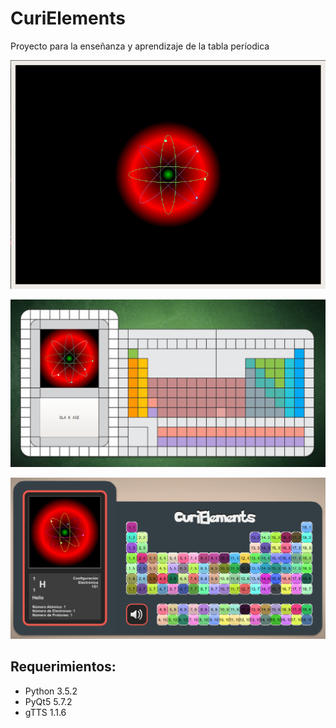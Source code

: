 # CuriElements
Proyecto para la enseñanza y aprendizaje de la tabla períodica

![Image of Atom](images/atom.png)

![Image of CuriElements](images/curielements.png)

![Image of CuriElements](images/curielements2.png)

## Requerimientos:

- Python 3.5.2
- PyQt5 5.7.2
- gTTS 1.1.6